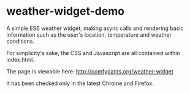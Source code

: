 # weather-widget-demo
A simple ES6 weather widget, making async calls and rendering basic information such as the user's location, temperature and weather conditions.

For simplicity's sake, the CSS and Javascript are all contained within index.html.

The page is viewable here: http://comfypants.org/weather-widget

It has been checked only in the latest Chrome and Firefox.
